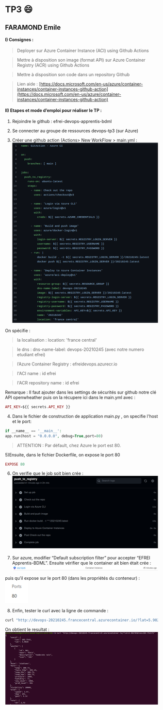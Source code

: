 # TP3 :smile:
## FARAMOND Emile

  

#### I) Consignes :

> Deployer sur Azure Container Instance (ACI) using Github Actions

> Mettre à disposition son image (format API) sur Azure Container Registry (ACR) using Github Actions

> Mettre à disposition son code dans un repository Github

  
> Lien aide : [https://docs.microsoft.com/en-us/azure/container-instances/container-instances-github-action](https://docs.microsoft.com/en-us/azure/container-instances/container-instances-github-action)

  

#### II) Etapes et mode d’emploi pour réaliser le TP :

1.  Rejoindre le github : efrei-devops-apprentis-bdml
    
2.  Se connecter au groupe de ressources devops-tp3 (sur Azure)
    
3.  Créer une github action (Actions> New WorkFlow > main.yml  :
\
    ![alt text](screenshots/1.png)

On spécifie  :

> la localisation : location: 'france central'

> le dns : dns-name-label: devops-20210245 (avec notre numero etudiant efrei)

> l’Azure Container Registry : efreidevops.azurecr.io

> l'ACI name : id efrei

> l'ACR repository name : id efrei


Remarque : Il faut ajouter dans les settings de sécurités sur github notre clé API openwheather puis on la récupere ici dans le main.yml avec : 
``` php
API_KEY=${{ secrets.API_KEY }}
```


4) Dans le  fichier de construction de application main.py , on specifie l'host et le port: 
```php
if __name__ == '__main__':
app.run(host = "0.0.0.0", debug=True,port=80)
```
> ATTENTION : Par défault, chez Azure le port est 80.

  

5)Ensuite, dans le fichier Dockerfile, on expose le port 80 
```php
EXPOSE 80
```
  
6) On verifie que le job soit bien crée :
\
 ![alt text](screenshots/2.png)

7) Sur azure, modifier “Default subscription filter” pour accepter “EFREI Apprentis-BDML”. Ensuite vérifier que le container ait bien était crée :
\
 ![alt text](screenshots/3.png)

puis qu’il expose sur le port 80  (dans les propriétés du conteneur) :
\
 ![alt text](screenshots/4.png)

8) Enfin, tester le curl avec la ligne de commande :
```bash
curl "http://devops-20210245.francecentral.azurecontainer.io/?lat=5.902785&lon=102.754175"
```
On obtient le resultat : 
\
 ![alt text](screenshots/5.png)
